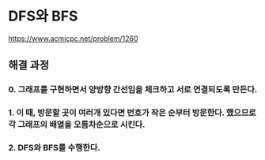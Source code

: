 # DFS와 BFS
https://www.acmicpc.net/problem/1260
## 해결 과정
### 0. 그래프를 구현하면서 양방향 간선임을 체크하고 서로 연결되도록 만든다.
### 1. 이 때, 방문할 곳이 여러개 있다면 번호가 작은 순부터 방문한다. 했으므로 각 그래프의 배열을 오름차순으로 시킨다.
### 2. DFS와 BFS를 수행한다.
